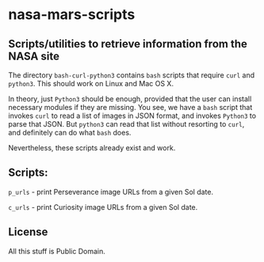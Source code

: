 # nasa-mars-scripts
## Scripts/utilities to retrieve information from the NASA site


The directory `bash-curl-python3` contains `bash` scripts that require `curl` and `python3`.
This should work on Linux and Mac OS X.

In theory, just `Python3` should be enough, provided that the user can install necessary modules if they are missing.
You see, we have a `bash` script that invokes `curl` to read a list of images in JSON format,
and invokes `Python3` to parse that JSON. But `python3` can read that list without resorting to `curl`, and definitely
can do what `bash` does.

Nevertheless, these scripts already exist and work.

## Scripts:

`p_urls` - print Perseverance image URLs from a given Sol date.

`c_urls` - print Curiosity image URLs from a given Sol date.


## License

All this stuff is Public Domain.


